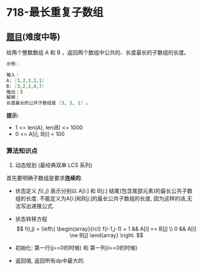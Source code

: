 # 718-最长重复子数组

## [题目](https://leetcode-cn.com/problems/maximum-length-of-repeated-subarray/)(难度中等)

给两个整数数组 A 和 B ，返回两个数组中公共的、长度最长的子数组的长度。

~~~markdown
示例：

输入：
A: [1,2,3,2,1]
B: [3,2,1,4,7]
输出：3
解释：
长度最长的公共子数组是 [3, 2, 1] 。
~~~

**提示:**
- 1 <= len(A), len(B) <= 1000
- 0 <= A[i], B[i] < 100

### 算法知识点
1. 动态规划 (最经典双串 LCS 系列)

首先要明确子数组是要求**连续的**.

- 状态定义
$f(i,j)$ 表示分别以 A[i:] 和 B[j:] 结尾(包含尾部元素)的最长公共子数组的长度.
不能定义为A[i:]和B[j:]的最长公共子数组的长度, 因为这样的话,无法写出递推公式.

- 状态转移方程
$$
f(i,j) = \left\{
    \begin{array}{rcl}
    f(i-1,j-1) + 1 && A[i] == B[j] \\
    0 && A[i] \ne B[j]
    \end{array}
    \right.
$$

- 初始化: 第一行(j==0的时候) 和 第一列(i==0的时候)

- 返回值, 返回所有dp中最大的.